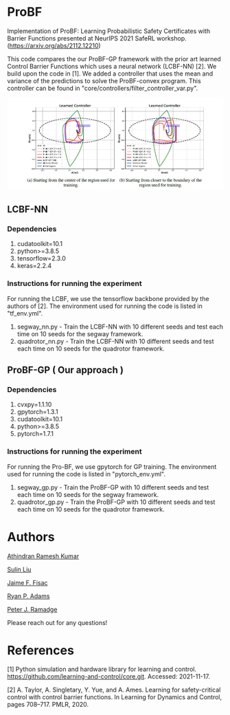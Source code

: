 # ProBF
Implementation of ProBF: Learning Probabilistic Safety Certificates with Barrier Functions presented at NeurIPS 2021 SafeRL workshop. (https://arxiv.org/abs/2112.12210)

This code compares the our ProBF-GP framework with the prior art learned Control Barrier Functions which uses a neural network (LCBF-NN) [2]. We build upon the code in [1]. We added a controller that uses the mean and variance of the predictions to solve the ProBF-convex program. This controller can be found in "core/controllers/filter_controller_var.py".

![image](images/segwaycomp.JPG)


## LCBF-NN
### Dependencies
1.  cudatoolkit=10.1
2.  python>=3.8.5
3.  tensorflow=2.3.0
4.  keras=2.2.4

### Instructions for running the experiment
For running the LCBF, we use the tensorflow backbone provided by the authors of [2]. The environment used for running the code is listed in "tf_env.yml".
1.  segway_nn.py - Train the LCBF-NN with 10 different seeds and test each time on 10 seeds for the segway framework.
2.  quadrotor_nn.py - Train the LCBF-NN with 10 different seeds and test each time on 10 seeds for the quadrotor framework. 

## ProBF-GP ( Our approach )
### Dependencies
1.  cvxpy=1.1.10
2.  gpytorch=1.3.1
3.  cudatoolkit=10.1
4.  python>=3.8.5
5.  pytorch=1.7.1

### Instructions for running the experiment
For running the Pro-BF, we use gpytorch for GP training. The environment used for running the code is listed in "pytorch_env.yml".
1.  segway_gp.py - Train the ProBF-GP with 10 different seeds and test each time on 10 seeds for the segway framework.
2.  quadrotor_gp.py - Train the ProBF-GP with 10 different seeds and test each time on 10 seeds for the quadrotor framework. 

# Authors
[Athindran Ramesh Kumar](https://sites.google.com/site/athindranrameshkumar)

[Sulin Liu](https://liusulin.github.io/)

[Jaime F. Fisac](https://ece.princeton.edu/people/jaime-fernandez-fisac)

[Ryan P. Adams](https://www.cs.princeton.edu/~rpa/)

[Peter J. Ramadge](https://ece.princeton.edu/people/peter-j-ramadge)

Please reach out for any questions!

# References
[1] Python simulation and hardware library for learning and control. https://github.com/learning-and-control/core.git. Accessed: 2021-11-17.

[2] A. Taylor, A. Singletary, Y. Yue, and A. Ames. Learning for safety-critical control with control
barrier functions. In Learning for Dynamics and Control, pages 708–717. PMLR, 2020.
